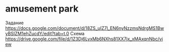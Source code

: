 # amusement park

Задание https://docs.google.com/document/d/18ZS_uIZ7l_EN6nyNzzmsNdrgMS1BwyBSIZM1ehZucdY/edit?tab=t.0
Схема https://drive.google.com/file/d/1Z3Dj6LyxMb6NXhs81XX7jx_xMAxqnNbc/view
